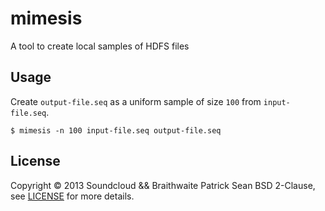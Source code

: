 # mimesis

A tool to create local samples of HDFS files

## Usage

Create `output-file.seq` as a uniform sample of size `100` from
`input-file.seq`.

```{bash}
$ mimesis -n 100 input-file.seq output-file.seq
```

## License
Copyright © 2013 Soundcloud && Braithwaite Patrick Sean
BSD 2-Clause, see [LICENSE][4] for more details.

[4]: https://github.com/brapse/tsinkf/blob/master/LICENSE

